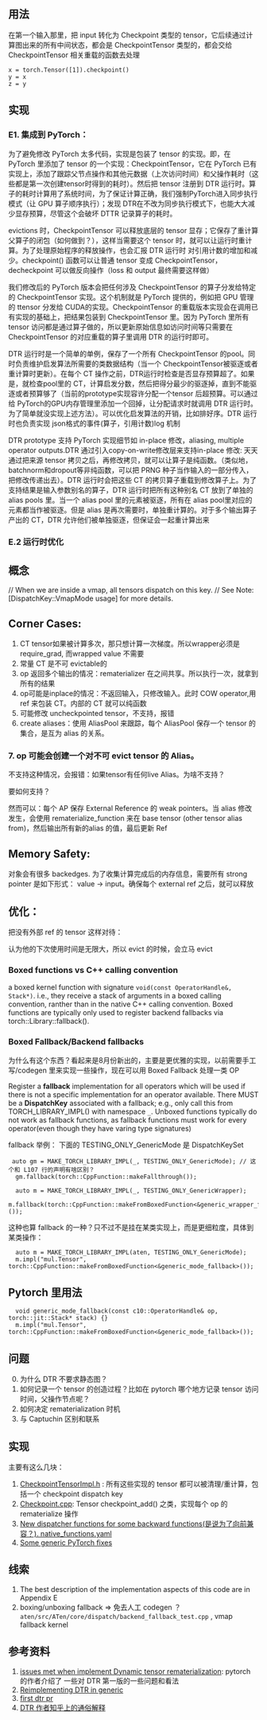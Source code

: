 ## 用法
在第一个输入那里，把 input 转化为 Checkpoint 类型的 tensor，它后续通过计算图出来的所有中间状态，都会是 CheckpointTensor 类型的，都会交给 CheckpointTensor 相关重载的函数去处理

```
x = torch.Tensor([1]).checkpoint()
y = x
z = y
```
## 实现
### E1. 集成到 PyTorch：

为了避免修改 PyTorch 太多代码，实现是包装了 tensor 的实现。即，在 PyTorch 里添加了 tensor 的一个实现：CheckpointTensor，它在 PyTorch 已有实现上，添加了跟踪父节点操作和其他元数据（上次访问时间）和父操作耗时（这些都是第一次创建tensor时得到的耗时）。然后把 tensor 注册到 DTR 运行时。算子的耗时计算用了系统时间，为了保证计算正确，我们强制PyTorch进入同步执行模式（让 GPU 算子顺序执行）；发现 DTR在不改为同步执行模式下，也能大大减少显存预算，尽管这个会破坏 DTTR 记录算子的耗时。

evictions 时，CheckpointTensor 可以释放底层的 tensor 显存；它保存了重计算父算子的闭包（如何做到？），这样当需要这个 tensor 时，就可以让运行时重计算。为了处理原始程序的释放操作，也会汇报 DTR 运行时 对引用计数的增加和减少。checkpoint() 函数可以让普通 tensor 变成 CheckpointTensor，decheckpoint 可以做反向操作（loss 和 output 最终需要这样做）

我们修改后的 PyTorch 版本会把任何涉及 CheckpointTensor 的算子分发给特定的 CheckpointTensor 实现。这个机制就是 PyTorch 提供的，例如把 GPU 管理的 ttensor 分发给 CUDA的实现。CheckpointTensor 的重载版本实现会在调用已有实现的基础上，把结果包装到 CheckpointTensor 里。因为 PyTorch 里所有tensor 访问都是通过算子做的，所以更新原始信息如访问时间等只需要在 CheckpointTensor 的对应重载的算子里调用 DTR 的运行时即可。

DTR 运行时是一个简单的单例，保存了一个所有 CheckpointTensor 的pool。同时负责维护启发算法所需要的类数据结构（当一个 CheckpointTensor被驱逐或者重计算时更新）。在每个 CT 操作之前，DTR运行时检查是否显存预算超了。如果是，就检查pool里的 CT，计算启发分数，然后把得分最少的驱逐掉，直到不能驱逐或者预算够了（当前的prototype实现容许分配一个tensor 后超预算。可以通过给 PyTorch的GPU内存管理里添加一个回掉，让分配请求时就调用 DTR 运行时。为了简单就没实现上述方法）。可以优化启发算法的开销，比如排好序。DTR 运行时也负责实现 json格式的事件(算子，引用计数)log 机制

DTR prototype 支持 PyTorch 实现细节如 in-place 修改，aliasing, multiple operator outputs.DTR 通过引入copy-on-write修改层来支持in-place 修改: 天天通过把来源 tensor 拷贝之后，再修改拷贝，就可以让算子是纯函数。（类似地，batchnorm和dropout等非纯函数，可以把 PRNG 种子当作输入的一部分传入，把修改传递出去）。DTR 运行时会把这些 CT 的拷贝算子重载到修改算子上。为了支持结果是输入参数别名的算子，DTR 运行时把所有这种别名 CT 放到了单独的 alias pools 里。当一个 alias pool 里的元素被驱逐，所有在 alias pool里对应的元素都当作被驱逐。但是 alias 是再次需要时，单独重计算的。对于多个输出算子产出的 CT，DTR 允许他们被单独驱逐，但保证会一起重计算出来

### E.2 运行时优化

## 概念
  // When we are inside a vmap, all tensors dispatch on this key.
  // See Note: [DispatchKey::VmapMode usage] for more details.
  
## Corner Cases:
1. CT tensor如果被计算多次，那只想计算一次梯度。所以wrapper必须是 require_grad, 而wrapped value 不需要
2. 常量 CT 是不可 evictable的
3. op 返回多个输出的情况：rematerializer 在之间共享。所以执行一次，就拿到所有的结果
4. op可能是inplace的情况：不返回输入，只修改输入。此时 COW operator,用 ref 来包装 CT。内部的 CT 就可以纯函数
5. 可能修改 uncheckpointed tensor，不支持，报错
6. create aliases：使用 AliasPool 来跟踪，每个 AliasPool 保存一个 tensor 的集合，是互为 alias 的关系。
### 7. op 可能会创建一个对不可 evict tensor 的 Alias。
不支持这种情况，会报错：如果tensor有任何live Alias。为啥不支持？

要如何支持？

然而可以：每个 AP 保存 External Reference 的 weak pointers。当 alias 修改发生，会使用 rematerialize_function 来在 base tensor (other tensor alias from)，然后输出所有新的alias 的值，最后更新 Ref

## Memory Safety:
对象会有很多 backedges. 为了收集计算完成后的内存信息，需要所有 strong pointer 是如下形式： value -> input。确保每个 external ref 之后，就可以释放

## 优化：
把没有外部 ref 的 tensor 这样对待：

认为他的下次使用时间是无限大，所以 evict 的时候，会立马 evict

### Boxed functions vs C++ calling convention
a boxed kernel function with signature `void(const OperatorHandle&, Stack*)`. i.e., they receive a stack of arguments in a boxed calling convention, ranther than in the native C++ calling convention. Boxed functions are typically only used to register backend fallbacks via torch::Library::fallback().

### Boxed Fallback/Backend fallbacks

为什么有这个东西？看起来是8月份新出的，主要是更优雅的实现，以前需要手工写/codegen 里来实现一些操作，现在可以用 Boxed Fallback 处理一类 OP

Register a **fallback** implementation for all operators which will be used if there is not a specific implementation for an operator available. There MUST be a **DispatchKey** associated with a fallback; e.g., only call this from TORCH\_LIBRARY\_IMPL() with namespace `_`. Unboxed functions typically do not work as fallback functions, as fallback functions must work for every operator(even though they have varing type signatures)

fallback 举例： 下面的 TESTING_ONLY_GenericMode 是 DispatchKeySet

```
 auto gm = MAKE_TORCH_LIBRARY_IMPL(_, TESTING_ONLY_GenericMode); // 这个和 L107 行的声明有啥区别？
  gm.fallback(torch::CppFunction::makeFallthrough());
```

```
  auto m = MAKE_TORCH_LIBRARY_IMPL(_, TESTING_ONLY_GenericWrapper);
  m.fallback(torch::CppFunction::makeFromBoxedFunction<&generic_wrapper_fallback>());

```

这种也算 fallback 的一种？只不过不是挂在某类实现上，而是更细粒度，具体到某类操作：
```
  auto m = MAKE_TORCH_LIBRARY_IMPL(aten, TESTING_ONLY_GenericMode);
  m.impl("mul.Tensor", torch::CppFunction::makeFromBoxedFunction<&generic_mode_fallback>());
```
## Pytorch 里用法
```
  void generic_mode_fallback(const c10::OperatorHandle& op, torch::jit::Stack* stack) {}
  m.impl("mul.Tensor", torch::CppFunction::makeFromBoxedFunction<&generic_mode_fallback>());
```

## 问题
0. 为什么 DTR 不要求静态图？
1. 如何记录一个 tensor 的创造过程？比如在 pytorch 哪个地方记录 tensor 访问时间，父操作节点呢？
2. 如何决定 rematerialization 时机
3. 与 Captuchin 区别和联系

## 实现
主要有这么几块：

1. [CheckpointTensorImpl.h](https://github.com/uwsampl/dtr-prototype/blob/eff53cc4804cc7d6246a6e5086861ce2b846f62b/dtr_code/dtr-implementation.patch#L762-L812) : 所有这些实现的 tensor 都可以被清理/重计算，包括一个 checkpoint dispatch key
2. [Checkpoint.cpp](https://github.com/uwsampl/dtr-prototype/blob/eff53cc4804cc7d6246a6e5086861ce2b846f62b/dtr_code/dtr-implementation.patch#L1505): Tensor checkpoint_add() 之类，实现每个 op 的 rematerialize 操作
3. [New dispatcher functions for some backward functions(是说为了向前兼容？). native_functions.yaml](https://github.com/uwsampl/dtr-prototype/blob/eff53cc4804cc7d6246a6e5086861ce2b846f62b/dtr_code/dtr-implementation.patch#L3944)
4. [Some generic PyTorch fixes]()
## 线索

1. The best description of the implementation aspects of this code are in Appendix E
2. boxing/unboxing fallback => 免去人工 codegen ？ `aten/src/ATen/core/dispatch/backend_fallback_test.cpp` , vmap fallback kernel

## 参考资料
1. [issues met when implement Dynamic tensor rematerialization](https://github.com/pytorch/pytorch/issues/62448): pytorch 的作者介绍了 一些对 DTR 第一版的一些问题和看法
2. [Reimplementing DTR in generic](https://github.com/uwsampl/pytorch/pull/62)
3. [first dtr pr](https://github.com/pytorch/pytorch/pull/42056)
4. [DTR 作者知乎上的通俗解释](https://www.zhihu.com/people/marisa.moe/answers)
